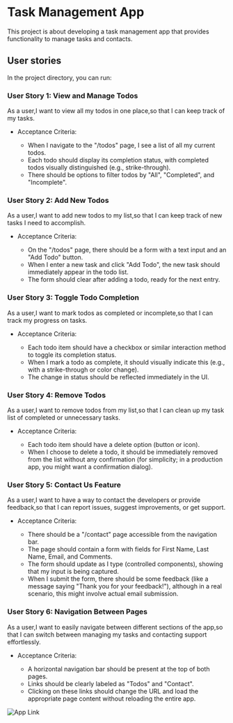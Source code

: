 # Task Management App

This project is about developing a task management app that provides functionality to manage tasks and contacts.

## User stories

In the project directory, you can run:

### User Story 1: View and Manage Todos

As a user,I want to view all my todos in one place,so that I can keep track of my tasks.

- Acceptance Criteria:

  - When I navigate to the "/todos" page, I see a list of all my current todos.
  - Each todo should display its completion status, with completed todos visually distinguished (e.g., strike-through).
  - There should be options to filter todos by "All", "Completed", and "Incomplete".

### User Story 2: Add New Todos

As a user,I want to add new todos to my list,so that I can keep track of new tasks I need to accomplish.

- Acceptance Criteria:

  - On the "/todos" page, there should be a form with a text input and an "Add Todo" button.
  - When I enter a new task and click "Add Todo", the new task should immediately appear in the todo list.
  - The form should clear after adding a todo, ready for the next entry.

### User Story 3: Toggle Todo Completion

As a user,I want to mark todos as completed or incomplete,so that I can track my progress on tasks.

- Acceptance Criteria:

  - Each todo item should have a checkbox or similar interaction method to toggle its completion status.
  - When I mark a todo as complete, it should visually indicate this (e.g., with a strike-through or color change).
  - The change in status should be reflected immediately in the UI.

### User Story 4: Remove Todos

As a user,I want to remove todos from my list,so that I can clean up my task list of completed or unnecessary tasks.

- Acceptance Criteria:

  - Each todo item should have a delete option (button or icon).
  - When I choose to delete a todo, it should be immediately removed from the list without any confirmation (for simplicity; in a production app, you might want a confirmation dialog).

### User Story 5: Contact Us Feature

As a user,I want to have a way to contact the developers or provide feedback,so that I can report issues, suggest improvements, or get support.

- Acceptance Criteria:

  - There should be a "/contact" page accessible from the navigation bar.
  - The page should contain a form with fields for First Name, Last Name, Email, and Comments.
  - The form should update as I type (controlled components), showing that my input is being captured.
  - When I submit the form, there should be some feedback (like a message saying "Thank you for your feedback!"), although in a real scenario, this might involve actual email submission.

### User Story 6: Navigation Between Pages

As a user,I want to easily navigate between different sections of the app,so that I can switch between managing my tasks and contacting support effortlessly.

- Acceptance Criteria:

  - A horizontal navigation bar should be present at the top of both pages.
  - Links should be clearly labeled as "Todos" and "Contact".
  - Clicking on these links should change the URL and load the appropriate page content without reloading the entire app.

![App Link](https://kolinzo1.github.io/todos)
